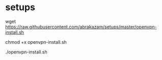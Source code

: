 # setups
wget https://raw.githubusercontent.com/abrakazam/setups/master/openvpn-install.sh

chmod +x openvpn-install.sh

./openvpn-install.sh
